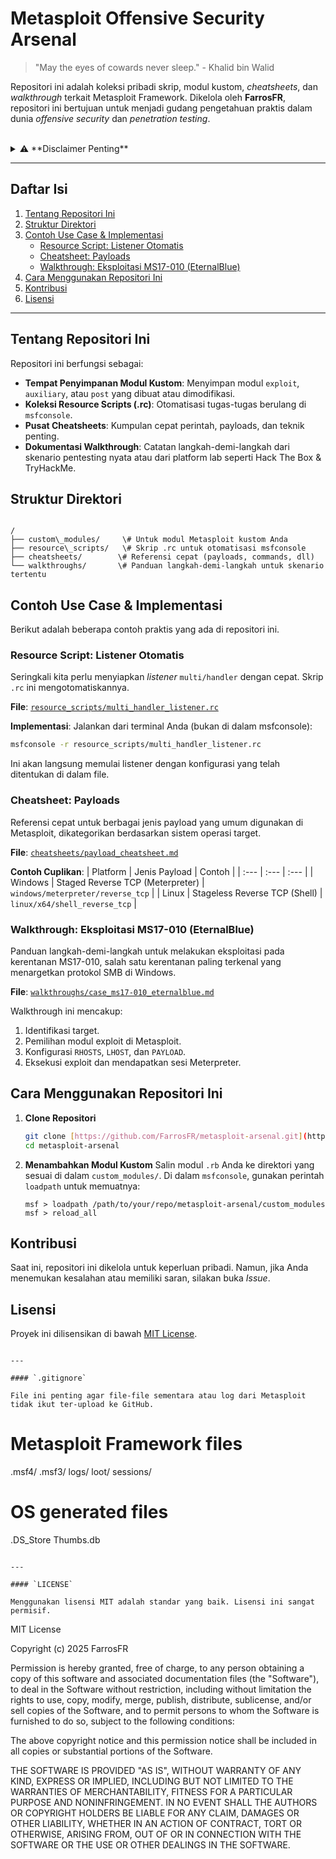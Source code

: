 # Metasploit Offensive Security Arsenal

> "May the eyes of cowards never sleep." - Khalid bin Walid

Repositori ini adalah koleksi pribadi skrip, modul kustom, *cheatsheets*, dan *walkthrough* terkait Metasploit Framework. Dikelola oleh **FarrosFR**, repositori ini bertujuan untuk menjadi gudang pengetahuan praktis dalam dunia *offensive security* dan *penetration testing*.

<br>

<details>
<summary>⚠️ **Disclaimer Penting**</summary>
<br>
Semua informasi, skrip, dan teknik dalam repositori ini ditujukan **HANYA UNTUK TUJUAN PENDIDIKAN DAN RISET KEAMANAN SIBER SECARA ETIS**. Penggunaan alat dan teknik ini untuk menyerang target yang tidak Anda miliki izin eksplisitnya adalah ilegal. Penulis (FarrosFR) tidak bertanggung jawab atas penyalahgunaan informasi di dalam repositori ini. Gunakan dengan risiko Anda sendiri dan selalu bertindak secara profesional dan etis.
</details>

---

##  Daftar Isi

1.  [Tentang Repositori Ini](#tentang-repositori-ini)
2.  [Struktur Direktori](#struktur-direktori)
3.  [Contoh Use Case & Implementasi](#contoh-use-case--implementasi)
    * [Resource Script: Listener Otomatis](#resource-script-listener-otomatis)
    * [Cheatsheet: Payloads](#cheatsheet-payloads)
    * [Walkthrough: Eksploitasi MS17-010 (EternalBlue)](#walkthrough-eksploitasi-ms17-010-eternalblue)
4.  [Cara Menggunakan Repositori Ini](#cara-menggunakan-repositori-ini)
5.  [Kontribusi](#kontribusi)
6.  [Lisensi](#lisensi)

---

## Tentang Repositori Ini

Repositori ini berfungsi sebagai:
* **Tempat Penyimpanan Modul Kustom**: Menyimpan modul `exploit`, `auxiliary`, atau `post` yang dibuat atau dimodifikasi.
* **Koleksi Resource Scripts (.rc)**: Otomatisasi tugas-tugas berulang di `msfconsole`.
* **Pusat Cheatsheets**: Kumpulan cepat perintah, payloads, dan teknik penting.
* **Dokumentasi Walkthrough**: Catatan langkah-demi-langkah dari skenario pentesting nyata atau dari platform lab seperti Hack The Box & TryHackMe.

## Struktur Direktori

```

/
├── custom\_modules/     \# Untuk modul Metasploit kustom Anda
├── resource\_scripts/   \# Skrip .rc untuk otomatisasi msfconsole
├── cheatsheets/        \# Referensi cepat (payloads, commands, dll)
└── walkthroughs/       \# Panduan langkah-demi-langkah untuk skenario tertentu

````

## Contoh Use Case & Implementasi

Berikut adalah beberapa contoh praktis yang ada di repositori ini.

### Resource Script: Listener Otomatis

Seringkali kita perlu menyiapkan *listener* `multi/handler` dengan cepat. Skrip `.rc` ini mengotomatiskannya.

**File**: [`resource_scripts/multi_handler_listener.rc`](resource_scripts/multi_handler_listener.rc)

**Implementasi**:
Jalankan dari terminal Anda (bukan di dalam msfconsole):
```bash
msfconsole -r resource_scripts/multi_handler_listener.rc
````

Ini akan langsung memulai listener dengan konfigurasi yang telah ditentukan di dalam file.

### Cheatsheet: Payloads

Referensi cepat untuk berbagai jenis payload yang umum digunakan di Metasploit, dikategorikan berdasarkan sistem operasi target.

**File**: [`cheatsheets/payload_cheatsheet.md`](https://www.google.com/search?q=cheatsheets/payload_cheatsheet.md)

**Contoh Cuplikan**:
| Platform | Jenis Payload | Contoh |
| :--- | :--- | :--- |
| Windows | Staged Reverse TCP (Meterpreter) | `windows/meterpreter/reverse_tcp` |
| Linux | Stageless Reverse TCP (Shell) | `linux/x64/shell_reverse_tcp` |

### Walkthrough: Eksploitasi MS17-010 (EternalBlue)

Panduan langkah-demi-langkah untuk melakukan eksploitasi pada kerentanan MS17-010, salah satu kerentanan paling terkenal yang menargetkan protokol SMB di Windows.

**File**: [`walkthroughs/case_ms17-010_eternalblue.md`](https://www.google.com/search?q=walkthroughs/case_ms17-010_eternalblue.md)

Walkthrough ini mencakup:

1.  Identifikasi target.
2.  Pemilihan modul exploit di Metasploit.
3.  Konfigurasi `RHOSTS`, `LHOST`, dan `PAYLOAD`.
4.  Eksekusi exploit dan mendapatkan sesi Meterpreter.

## Cara Menggunakan Repositori Ini

1.  **Clone Repositori**

    ```bash
    git clone [https://github.com/FarrosFR/metasploit-arsenal.git](https://github.com/FarrosFR/metasploit-arsenal.git)
    cd metasploit-arsenal
    ```

2.  **Menambahkan Modul Kustom**
    Salin modul `.rb` Anda ke direktori yang sesuai di dalam `custom_modules/`. Di dalam `msfconsole`, gunakan perintah `loadpath` untuk memuatnya:

    ```
    msf > loadpath /path/to/your/repo/metasploit-arsenal/custom_modules
    msf > reload_all
    ```

## Kontribusi

Saat ini, repositori ini dikelola untuk keperluan pribadi. Namun, jika Anda menemukan kesalahan atau memiliki saran, silakan buka *Issue*.

## Lisensi

Proyek ini dilisensikan di bawah [MIT License](https://www.google.com/search?q=LICENSE).

```

---

#### `.gitignore`

File ini penting agar file-file sementara atau log dari Metasploit tidak ikut ter-upload ke GitHub.

```

# Metasploit Framework files

.msf4/
.msf3/
logs/
loot/
sessions/

# OS generated files

.DS\_Store
Thumbs.db

```

---

#### `LICENSE`

Menggunakan lisensi MIT adalah standar yang baik. Lisensi ini sangat permisif.

```

MIT License

Copyright (c) 2025 FarrosFR

Permission is hereby granted, free of charge, to any person obtaining a copy
of this software and associated documentation files (the "Software"), to deal
in the Software without restriction, including without limitation the rights
to use, copy, modify, merge, publish, distribute, sublicense, and/or sell
copies of the Software, and to permit persons to whom the Software is
furnished to do so, subject to the following conditions:

The above copyright notice and this permission notice shall be included in all
copies or substantial portions of the Software.

THE SOFTWARE IS PROVIDED "AS IS", WITHOUT WARRANTY OF ANY KIND, EXPRESS OR
IMPLIED, INCLUDING BUT NOT LIMITED TO THE WARRANTIES OF MERCHANTABILITY,
FITNESS FOR A PARTICULAR PURPOSE AND NONINFRINGEMENT. IN NO EVENT SHALL THE
AUTHORS OR COPYRIGHT HOLDERS BE LIABLE FOR ANY CLAIM, DAMAGES OR OTHER
LIABILITY, WHETHER IN AN ACTION OF CONTRACT, TORT OR OTHERWISE, ARISING FROM,
OUT OF OR IN CONNECTION WITH THE SOFTWARE OR THE USE OR OTHER DEALINGS IN THE
SOFTWARE.

```
